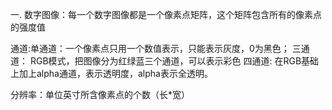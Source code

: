 一. 数字图像：每一个数字图像都是一个像素点矩阵，这个矩阵包含所有的像素点的强度值

通道:单通道：一个像素点只用一个数值表示，只能表示灰度，0为黑色；
三通道： RGB模式，把图像分为红绿蓝三个通道，可以表示彩色
四通道: 在RGB基础上加上alpha通道，表示透明度，alpha表示全透明。

分辨率：单位英寸所含像素点的个数（长*宽）

<!-- 深度：深度即位数（比特数）

  ①位深：一个像素点所占的总位数，也叫像素深度、图像深度等

    * 位深 = 通道数 × 每个通道所占位数 

  ②256色图：n位的像素点可以表示2^n种颜色，称2^n色图，n=8时为256色图

  ③8位RGB与8位图：前者的位数指每个通道所占的位数，后者指整个像素点共占的位数

* 8位RGB是一个24位图，也称为真彩 -->



<!-- 二．载入标志flags：imread()或cvLoadImage()的第二个参数

1.定义：flags是用枚举定义的，如下所示：

  enum  

{  

   CV_LOAD_IMAGE_UNCHANGED  =-1,  

   CV_LOAD_IMAGE_GRAYSCALE    =0,  

   CV_LOAD_IMAGE_COLOR        =1,  

   CV_LOAD_IMAGE_ANYDEPTH    =2,  

   CV_LOAD_IMAGE_ANYCOLOR    =4  

};  

 

  ①CV_LOAD_IMAGE_GRAYSCALE=0将图像转化为单通道（8位灰度）

  ②CV_LOAD_IMAGE_COLOR=1将图像转化为三通道（彩色），这是默认值

  ③CV_LOAD_IMAGE_ANYCOLOR=4将保持图像原来的通道

  ④CV_LOAD_IMAGE_ANYDEPTH=2将保持图像原来的深度

  ⑤V_LOAD_IMAGE_UNCHANGED=-1已被废置。

 

2.混合使用：以上类型还可以通过加位运算符|来进行混合使用，如CV_LOAD_IMAGE_ANYDEPTH|CV_LOAD_IMAGE_ANYCOLOR表示通道数和深度都和原图相同；CV_LOAD_IMAGE_COLOR|CV_LOAD_IMAGE_ANYDEPTH表示通道数为3，深度与原图像相同

 

3.冲突：如果几个标志混合使用产生了冲突，将采用对应的数字值较小的模式，如CV_LOAD_IMAGE_COLOR | CV_LOAD_IMAGE_ANYCOLOR 会将图像转化为三通道

 

4.使用int型表示：flags可以用int型表示，flags =0返回单通道灰度图像，flags>0返回三通道彩图，flags<0返回包含Alpha通道的加载的图像

 

三．Mat的type属性

表示了矩阵中元素的类型以及矩阵的通道个数，它是一系列的预定义的常量，其命名规则为CV_(位数）+（数据类型）+（通道数）。具体的有以下值：

CV_8UC1

CV_8UC2

CV_8UC3

CV_8UC4

CV_8SC1

CV_8SC2

CV_8SC3

CV_8SC4

CV_16UC1

CV_16UC2

CV_16UC3

CV_16UC4

CV_16SC1

CV_16SC2

CV_16SC3

CV_16SC4

CV_32SC1

CV_32SC2

CV_32SC3

CV_32SC4

CV_32FC1

CV_32FC2

CV_32FC3

CV_32FC4

CV_64FC1

CV_64FC2

CV_64FC3

CV_64FC4

这里U（unsigned integer）表示的是无符号整数，S（signed integer）是有符号整数，F（float）是浮点数，C1，C2，C3，C4则表示通道是1,2,3,4。 -->

